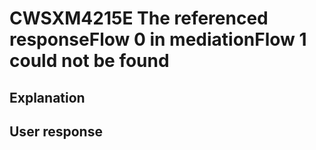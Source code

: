 # CWSXM4215E The referenced responseFlow 0 in mediationFlow 1 could not be found

## Explanation

## User response